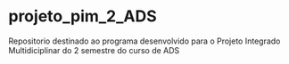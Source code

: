 # projeto_pim_2_ADS
Repositorio destinado ao programa desenvolvido para o Projeto Integrado Multidiciplinar do 2 semestre do curso de ADS
